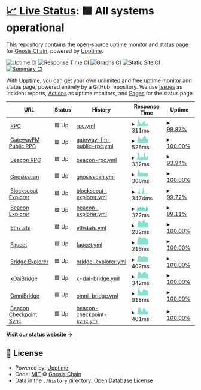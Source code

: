 # [📈 Live Status](https://status.gnosischain.com): <!--live status--> **🟩 All systems operational**

This repository contains the open-source uptime monitor and status page for [Gnosis Chain](https://www.gnosischain.com/), powered by [Upptime](https://github.com/upptime/upptime).

[![Uptime CI](https://github.com/gnosischain/gnosischain-uptime/workflows/Uptime%20CI/badge.svg)](https://github.com/gnosischain/gnosischain-uptime/actions?query=workflow%3A%22Uptime+CI%22)
[![Response Time CI](https://github.com/gnosischain/gnosischain-uptime/workflows/Response%20Time%20CI/badge.svg)](https://github.com/gnosischain/gnosischain-uptime/actions?query=workflow%3A%22Response+Time+CI%22)
[![Graphs CI](https://github.com/gnosischain/gnosischain-uptime/workflows/Graphs%20CI/badge.svg)](https://github.com/gnosischain/gnosischain-uptime/actions?query=workflow%3A%22Graphs+CI%22)
[![Static Site CI](https://github.com/gnosischain/gnosischain-uptime/workflows/Static%20Site%20CI/badge.svg)](https://github.com/gnosischain/gnosischain-uptime/actions?query=workflow%3A%22Static+Site+CI%22)
[![Summary CI](https://github.com/gnosischain/gnosischain-uptime/workflows/Summary%20CI/badge.svg)](https://github.com/gnosischain/gnosischain-uptime/actions?query=workflow%3A%22Summary+CI%22)

With [Upptime](https://upptime.js.org), you can get your own unlimited and free uptime monitor and status page, powered entirely by a GitHub repository. We use [Issues](https://github.com/gnosischain/gnosischain-uptime/issues) as incident reports, [Actions](https://github.com/gnosischain/gnosischain-uptime/actions) as uptime monitors, and [Pages](https://status.gnosischain.com) for the status page.

<!--start: status pages-->
<!-- This summary is generated by Upptime (https://github.com/upptime/upptime) -->
<!-- Do not edit this manually, your changes will be overwritten -->
<!-- prettier-ignore -->
| URL | Status | History | Response Time | Uptime |
| --- | ------ | ------- | ------------- | ------ |
| <img alt="" src="https://icons.duckduckgo.com/ip3/rpc.gnosischain.com.ico" height="13"> [RPC](https://rpc.gnosischain.com/) | 🟩 Up | [rpc.yml](https://github.com/gnosischain/gnosischain-uptime/commits/HEAD/history/rpc.yml) | <details><summary><img alt="Response time graph" src="./graphs/rpc/response-time-week.png" height="20"> 311ms</summary><br><a href="https://status.gnosischain.com/history/rpc"><img alt="Response time 312" src="https://img.shields.io/endpoint?url=https%3A%2F%2Fraw.githubusercontent.com%2Fgnosischain%2Fgnosischain-uptime%2FHEAD%2Fapi%2Frpc%2Fresponse-time.json"></a><br><a href="https://status.gnosischain.com/history/rpc"><img alt="24-hour response time 252" src="https://img.shields.io/endpoint?url=https%3A%2F%2Fraw.githubusercontent.com%2Fgnosischain%2Fgnosischain-uptime%2FHEAD%2Fapi%2Frpc%2Fresponse-time-day.json"></a><br><a href="https://status.gnosischain.com/history/rpc"><img alt="7-day response time 311" src="https://img.shields.io/endpoint?url=https%3A%2F%2Fraw.githubusercontent.com%2Fgnosischain%2Fgnosischain-uptime%2FHEAD%2Fapi%2Frpc%2Fresponse-time-week.json"></a><br><a href="https://status.gnosischain.com/history/rpc"><img alt="30-day response time 332" src="https://img.shields.io/endpoint?url=https%3A%2F%2Fraw.githubusercontent.com%2Fgnosischain%2Fgnosischain-uptime%2FHEAD%2Fapi%2Frpc%2Fresponse-time-month.json"></a><br><a href="https://status.gnosischain.com/history/rpc"><img alt="1-year response time 312" src="https://img.shields.io/endpoint?url=https%3A%2F%2Fraw.githubusercontent.com%2Fgnosischain%2Fgnosischain-uptime%2FHEAD%2Fapi%2Frpc%2Fresponse-time-year.json"></a></details> | <details><summary><a href="https://status.gnosischain.com/history/rpc">99.87%</a></summary><a href="https://status.gnosischain.com/history/rpc"><img alt="All-time uptime 99.00%" src="https://img.shields.io/endpoint?url=https%3A%2F%2Fraw.githubusercontent.com%2Fgnosischain%2Fgnosischain-uptime%2FHEAD%2Fapi%2Frpc%2Fuptime.json"></a><br><a href="https://status.gnosischain.com/history/rpc"><img alt="24-hour uptime 100.00%" src="https://img.shields.io/endpoint?url=https%3A%2F%2Fraw.githubusercontent.com%2Fgnosischain%2Fgnosischain-uptime%2FHEAD%2Fapi%2Frpc%2Fuptime-day.json"></a><br><a href="https://status.gnosischain.com/history/rpc"><img alt="7-day uptime 99.87%" src="https://img.shields.io/endpoint?url=https%3A%2F%2Fraw.githubusercontent.com%2Fgnosischain%2Fgnosischain-uptime%2FHEAD%2Fapi%2Frpc%2Fuptime-week.json"></a><br><a href="https://status.gnosischain.com/history/rpc"><img alt="30-day uptime 99.26%" src="https://img.shields.io/endpoint?url=https%3A%2F%2Fraw.githubusercontent.com%2Fgnosischain%2Fgnosischain-uptime%2FHEAD%2Fapi%2Frpc%2Fuptime-month.json"></a><br><a href="https://status.gnosischain.com/history/rpc"><img alt="1-year uptime 99.00%" src="https://img.shields.io/endpoint?url=https%3A%2F%2Fraw.githubusercontent.com%2Fgnosischain%2Fgnosischain-uptime%2FHEAD%2Fapi%2Frpc%2Fuptime-year.json"></a></details>
| <img alt="" src="https://icons.duckduckgo.com/ip3/rpc.gnosis.gateway.fm.ico" height="13"> [GatewayFM Public RPC](https://rpc.gnosis.gateway.fm/) | 🟩 Up | [gateway-fm-public-rpc.yml](https://github.com/gnosischain/gnosischain-uptime/commits/HEAD/history/gateway-fm-public-rpc.yml) | <details><summary><img alt="Response time graph" src="./graphs/gateway-fm-public-rpc/response-time-week.png" height="20"> 526ms</summary><br><a href="https://status.gnosischain.com/history/gateway-fm-public-rpc"><img alt="Response time 516" src="https://img.shields.io/endpoint?url=https%3A%2F%2Fraw.githubusercontent.com%2Fgnosischain%2Fgnosischain-uptime%2FHEAD%2Fapi%2Fgateway-fm-public-rpc%2Fresponse-time.json"></a><br><a href="https://status.gnosischain.com/history/gateway-fm-public-rpc"><img alt="24-hour response time 527" src="https://img.shields.io/endpoint?url=https%3A%2F%2Fraw.githubusercontent.com%2Fgnosischain%2Fgnosischain-uptime%2FHEAD%2Fapi%2Fgateway-fm-public-rpc%2Fresponse-time-day.json"></a><br><a href="https://status.gnosischain.com/history/gateway-fm-public-rpc"><img alt="7-day response time 526" src="https://img.shields.io/endpoint?url=https%3A%2F%2Fraw.githubusercontent.com%2Fgnosischain%2Fgnosischain-uptime%2FHEAD%2Fapi%2Fgateway-fm-public-rpc%2Fresponse-time-week.json"></a><br><a href="https://status.gnosischain.com/history/gateway-fm-public-rpc"><img alt="30-day response time 498" src="https://img.shields.io/endpoint?url=https%3A%2F%2Fraw.githubusercontent.com%2Fgnosischain%2Fgnosischain-uptime%2FHEAD%2Fapi%2Fgateway-fm-public-rpc%2Fresponse-time-month.json"></a><br><a href="https://status.gnosischain.com/history/gateway-fm-public-rpc"><img alt="1-year response time 516" src="https://img.shields.io/endpoint?url=https%3A%2F%2Fraw.githubusercontent.com%2Fgnosischain%2Fgnosischain-uptime%2FHEAD%2Fapi%2Fgateway-fm-public-rpc%2Fresponse-time-year.json"></a></details> | <details><summary><a href="https://status.gnosischain.com/history/gateway-fm-public-rpc">100.00%</a></summary><a href="https://status.gnosischain.com/history/gateway-fm-public-rpc"><img alt="All-time uptime 100.00%" src="https://img.shields.io/endpoint?url=https%3A%2F%2Fraw.githubusercontent.com%2Fgnosischain%2Fgnosischain-uptime%2FHEAD%2Fapi%2Fgateway-fm-public-rpc%2Fuptime.json"></a><br><a href="https://status.gnosischain.com/history/gateway-fm-public-rpc"><img alt="24-hour uptime 100.00%" src="https://img.shields.io/endpoint?url=https%3A%2F%2Fraw.githubusercontent.com%2Fgnosischain%2Fgnosischain-uptime%2FHEAD%2Fapi%2Fgateway-fm-public-rpc%2Fuptime-day.json"></a><br><a href="https://status.gnosischain.com/history/gateway-fm-public-rpc"><img alt="7-day uptime 100.00%" src="https://img.shields.io/endpoint?url=https%3A%2F%2Fraw.githubusercontent.com%2Fgnosischain%2Fgnosischain-uptime%2FHEAD%2Fapi%2Fgateway-fm-public-rpc%2Fuptime-week.json"></a><br><a href="https://status.gnosischain.com/history/gateway-fm-public-rpc"><img alt="30-day uptime 100.00%" src="https://img.shields.io/endpoint?url=https%3A%2F%2Fraw.githubusercontent.com%2Fgnosischain%2Fgnosischain-uptime%2FHEAD%2Fapi%2Fgateway-fm-public-rpc%2Fuptime-month.json"></a><br><a href="https://status.gnosischain.com/history/gateway-fm-public-rpc"><img alt="1-year uptime 100.00%" src="https://img.shields.io/endpoint?url=https%3A%2F%2Fraw.githubusercontent.com%2Fgnosischain%2Fgnosischain-uptime%2FHEAD%2Fapi%2Fgateway-fm-public-rpc%2Fuptime-year.json"></a></details>
| <img alt="" src="https://icons.duckduckgo.com/ip3/rpc-gbc.gnosischain.com.ico" height="13"> [Beacon RPC](https://rpc-gbc.gnosischain.com/eth/v1/beacon/headers) | 🟩 Up | [beacon-rpc.yml](https://github.com/gnosischain/gnosischain-uptime/commits/HEAD/history/beacon-rpc.yml) | <details><summary><img alt="Response time graph" src="./graphs/beacon-rpc/response-time-week.png" height="20"> 332ms</summary><br><a href="https://status.gnosischain.com/history/beacon-rpc"><img alt="Response time 311" src="https://img.shields.io/endpoint?url=https%3A%2F%2Fraw.githubusercontent.com%2Fgnosischain%2Fgnosischain-uptime%2FHEAD%2Fapi%2Fbeacon-rpc%2Fresponse-time.json"></a><br><a href="https://status.gnosischain.com/history/beacon-rpc"><img alt="24-hour response time 179" src="https://img.shields.io/endpoint?url=https%3A%2F%2Fraw.githubusercontent.com%2Fgnosischain%2Fgnosischain-uptime%2FHEAD%2Fapi%2Fbeacon-rpc%2Fresponse-time-day.json"></a><br><a href="https://status.gnosischain.com/history/beacon-rpc"><img alt="7-day response time 332" src="https://img.shields.io/endpoint?url=https%3A%2F%2Fraw.githubusercontent.com%2Fgnosischain%2Fgnosischain-uptime%2FHEAD%2Fapi%2Fbeacon-rpc%2Fresponse-time-week.json"></a><br><a href="https://status.gnosischain.com/history/beacon-rpc"><img alt="30-day response time 347" src="https://img.shields.io/endpoint?url=https%3A%2F%2Fraw.githubusercontent.com%2Fgnosischain%2Fgnosischain-uptime%2FHEAD%2Fapi%2Fbeacon-rpc%2Fresponse-time-month.json"></a><br><a href="https://status.gnosischain.com/history/beacon-rpc"><img alt="1-year response time 311" src="https://img.shields.io/endpoint?url=https%3A%2F%2Fraw.githubusercontent.com%2Fgnosischain%2Fgnosischain-uptime%2FHEAD%2Fapi%2Fbeacon-rpc%2Fresponse-time-year.json"></a></details> | <details><summary><a href="https://status.gnosischain.com/history/beacon-rpc">93.94%</a></summary><a href="https://status.gnosischain.com/history/beacon-rpc"><img alt="All-time uptime 98.81%" src="https://img.shields.io/endpoint?url=https%3A%2F%2Fraw.githubusercontent.com%2Fgnosischain%2Fgnosischain-uptime%2FHEAD%2Fapi%2Fbeacon-rpc%2Fuptime.json"></a><br><a href="https://status.gnosischain.com/history/beacon-rpc"><img alt="24-hour uptime 100.00%" src="https://img.shields.io/endpoint?url=https%3A%2F%2Fraw.githubusercontent.com%2Fgnosischain%2Fgnosischain-uptime%2FHEAD%2Fapi%2Fbeacon-rpc%2Fuptime-day.json"></a><br><a href="https://status.gnosischain.com/history/beacon-rpc"><img alt="7-day uptime 93.94%" src="https://img.shields.io/endpoint?url=https%3A%2F%2Fraw.githubusercontent.com%2Fgnosischain%2Fgnosischain-uptime%2FHEAD%2Fapi%2Fbeacon-rpc%2Fuptime-week.json"></a><br><a href="https://status.gnosischain.com/history/beacon-rpc"><img alt="30-day uptime 98.05%" src="https://img.shields.io/endpoint?url=https%3A%2F%2Fraw.githubusercontent.com%2Fgnosischain%2Fgnosischain-uptime%2FHEAD%2Fapi%2Fbeacon-rpc%2Fuptime-month.json"></a><br><a href="https://status.gnosischain.com/history/beacon-rpc"><img alt="1-year uptime 98.81%" src="https://img.shields.io/endpoint?url=https%3A%2F%2Fraw.githubusercontent.com%2Fgnosischain%2Fgnosischain-uptime%2FHEAD%2Fapi%2Fbeacon-rpc%2Fuptime-year.json"></a></details>
| <img alt="" src="https://icons.duckduckgo.com/ip3/gnosisscan.io.ico" height="13"> [Gnosisscan](https://gnosisscan.io/) | 🟩 Up | [gnosisscan.yml](https://github.com/gnosischain/gnosischain-uptime/commits/HEAD/history/gnosisscan.yml) | <details><summary><img alt="Response time graph" src="./graphs/gnosisscan/response-time-week.png" height="20"> 308ms</summary><br><a href="https://status.gnosischain.com/history/gnosisscan"><img alt="Response time 305" src="https://img.shields.io/endpoint?url=https%3A%2F%2Fraw.githubusercontent.com%2Fgnosischain%2Fgnosischain-uptime%2FHEAD%2Fapi%2Fgnosisscan%2Fresponse-time.json"></a><br><a href="https://status.gnosischain.com/history/gnosisscan"><img alt="24-hour response time 203" src="https://img.shields.io/endpoint?url=https%3A%2F%2Fraw.githubusercontent.com%2Fgnosischain%2Fgnosischain-uptime%2FHEAD%2Fapi%2Fgnosisscan%2Fresponse-time-day.json"></a><br><a href="https://status.gnosischain.com/history/gnosisscan"><img alt="7-day response time 308" src="https://img.shields.io/endpoint?url=https%3A%2F%2Fraw.githubusercontent.com%2Fgnosischain%2Fgnosischain-uptime%2FHEAD%2Fapi%2Fgnosisscan%2Fresponse-time-week.json"></a><br><a href="https://status.gnosischain.com/history/gnosisscan"><img alt="30-day response time 284" src="https://img.shields.io/endpoint?url=https%3A%2F%2Fraw.githubusercontent.com%2Fgnosischain%2Fgnosischain-uptime%2FHEAD%2Fapi%2Fgnosisscan%2Fresponse-time-month.json"></a><br><a href="https://status.gnosischain.com/history/gnosisscan"><img alt="1-year response time 305" src="https://img.shields.io/endpoint?url=https%3A%2F%2Fraw.githubusercontent.com%2Fgnosischain%2Fgnosischain-uptime%2FHEAD%2Fapi%2Fgnosisscan%2Fresponse-time-year.json"></a></details> | <details><summary><a href="https://status.gnosischain.com/history/gnosisscan">100.00%</a></summary><a href="https://status.gnosischain.com/history/gnosisscan"><img alt="All-time uptime 100.00%" src="https://img.shields.io/endpoint?url=https%3A%2F%2Fraw.githubusercontent.com%2Fgnosischain%2Fgnosischain-uptime%2FHEAD%2Fapi%2Fgnosisscan%2Fuptime.json"></a><br><a href="https://status.gnosischain.com/history/gnosisscan"><img alt="24-hour uptime 100.00%" src="https://img.shields.io/endpoint?url=https%3A%2F%2Fraw.githubusercontent.com%2Fgnosischain%2Fgnosischain-uptime%2FHEAD%2Fapi%2Fgnosisscan%2Fuptime-day.json"></a><br><a href="https://status.gnosischain.com/history/gnosisscan"><img alt="7-day uptime 100.00%" src="https://img.shields.io/endpoint?url=https%3A%2F%2Fraw.githubusercontent.com%2Fgnosischain%2Fgnosischain-uptime%2FHEAD%2Fapi%2Fgnosisscan%2Fuptime-week.json"></a><br><a href="https://status.gnosischain.com/history/gnosisscan"><img alt="30-day uptime 100.00%" src="https://img.shields.io/endpoint?url=https%3A%2F%2Fraw.githubusercontent.com%2Fgnosischain%2Fgnosischain-uptime%2FHEAD%2Fapi%2Fgnosisscan%2Fuptime-month.json"></a><br><a href="https://status.gnosischain.com/history/gnosisscan"><img alt="1-year uptime 100.00%" src="https://img.shields.io/endpoint?url=https%3A%2F%2Fraw.githubusercontent.com%2Fgnosischain%2Fgnosischain-uptime%2FHEAD%2Fapi%2Fgnosisscan%2Fuptime-year.json"></a></details>
| <img alt="" src="https://icons.duckduckgo.com/ip3/blockscout.com.ico" height="13"> [Blockscout Explorer](https://blockscout.com/xdai/mainnet) | 🟩 Up | [blockscout-explorer.yml](https://github.com/gnosischain/gnosischain-uptime/commits/HEAD/history/blockscout-explorer.yml) | <details><summary><img alt="Response time graph" src="./graphs/blockscout-explorer/response-time-week.png" height="20"> 3474ms</summary><br><a href="https://status.gnosischain.com/history/blockscout-explorer"><img alt="Response time 3238" src="https://img.shields.io/endpoint?url=https%3A%2F%2Fraw.githubusercontent.com%2Fgnosischain%2Fgnosischain-uptime%2FHEAD%2Fapi%2Fblockscout-explorer%2Fresponse-time.json"></a><br><a href="https://status.gnosischain.com/history/blockscout-explorer"><img alt="24-hour response time 621" src="https://img.shields.io/endpoint?url=https%3A%2F%2Fraw.githubusercontent.com%2Fgnosischain%2Fgnosischain-uptime%2FHEAD%2Fapi%2Fblockscout-explorer%2Fresponse-time-day.json"></a><br><a href="https://status.gnosischain.com/history/blockscout-explorer"><img alt="7-day response time 3474" src="https://img.shields.io/endpoint?url=https%3A%2F%2Fraw.githubusercontent.com%2Fgnosischain%2Fgnosischain-uptime%2FHEAD%2Fapi%2Fblockscout-explorer%2Fresponse-time-week.json"></a><br><a href="https://status.gnosischain.com/history/blockscout-explorer"><img alt="30-day response time 5615" src="https://img.shields.io/endpoint?url=https%3A%2F%2Fraw.githubusercontent.com%2Fgnosischain%2Fgnosischain-uptime%2FHEAD%2Fapi%2Fblockscout-explorer%2Fresponse-time-month.json"></a><br><a href="https://status.gnosischain.com/history/blockscout-explorer"><img alt="1-year response time 3238" src="https://img.shields.io/endpoint?url=https%3A%2F%2Fraw.githubusercontent.com%2Fgnosischain%2Fgnosischain-uptime%2FHEAD%2Fapi%2Fblockscout-explorer%2Fresponse-time-year.json"></a></details> | <details><summary><a href="https://status.gnosischain.com/history/blockscout-explorer">99.72%</a></summary><a href="https://status.gnosischain.com/history/blockscout-explorer"><img alt="All-time uptime 99.58%" src="https://img.shields.io/endpoint?url=https%3A%2F%2Fraw.githubusercontent.com%2Fgnosischain%2Fgnosischain-uptime%2FHEAD%2Fapi%2Fblockscout-explorer%2Fuptime.json"></a><br><a href="https://status.gnosischain.com/history/blockscout-explorer"><img alt="24-hour uptime 99.31%" src="https://img.shields.io/endpoint?url=https%3A%2F%2Fraw.githubusercontent.com%2Fgnosischain%2Fgnosischain-uptime%2FHEAD%2Fapi%2Fblockscout-explorer%2Fuptime-day.json"></a><br><a href="https://status.gnosischain.com/history/blockscout-explorer"><img alt="7-day uptime 99.72%" src="https://img.shields.io/endpoint?url=https%3A%2F%2Fraw.githubusercontent.com%2Fgnosischain%2Fgnosischain-uptime%2FHEAD%2Fapi%2Fblockscout-explorer%2Fuptime-week.json"></a><br><a href="https://status.gnosischain.com/history/blockscout-explorer"><img alt="30-day uptime 97.96%" src="https://img.shields.io/endpoint?url=https%3A%2F%2Fraw.githubusercontent.com%2Fgnosischain%2Fgnosischain-uptime%2FHEAD%2Fapi%2Fblockscout-explorer%2Fuptime-month.json"></a><br><a href="https://status.gnosischain.com/history/blockscout-explorer"><img alt="1-year uptime 99.58%" src="https://img.shields.io/endpoint?url=https%3A%2F%2Fraw.githubusercontent.com%2Fgnosischain%2Fgnosischain-uptime%2FHEAD%2Fapi%2Fblockscout-explorer%2Fuptime-year.json"></a></details>
| <img alt="" src="https://icons.duckduckgo.com/ip3/beacon.gnosischain.com.ico" height="13"> [Beacon Explorer](https://beacon.gnosischain.com/) | 🟩 Up | [beacon-explorer.yml](https://github.com/gnosischain/gnosischain-uptime/commits/HEAD/history/beacon-explorer.yml) | <details><summary><img alt="Response time graph" src="./graphs/beacon-explorer/response-time-week.png" height="20"> 372ms</summary><br><a href="https://status.gnosischain.com/history/beacon-explorer"><img alt="Response time 475" src="https://img.shields.io/endpoint?url=https%3A%2F%2Fraw.githubusercontent.com%2Fgnosischain%2Fgnosischain-uptime%2FHEAD%2Fapi%2Fbeacon-explorer%2Fresponse-time.json"></a><br><a href="https://status.gnosischain.com/history/beacon-explorer"><img alt="24-hour response time 358" src="https://img.shields.io/endpoint?url=https%3A%2F%2Fraw.githubusercontent.com%2Fgnosischain%2Fgnosischain-uptime%2FHEAD%2Fapi%2Fbeacon-explorer%2Fresponse-time-day.json"></a><br><a href="https://status.gnosischain.com/history/beacon-explorer"><img alt="7-day response time 372" src="https://img.shields.io/endpoint?url=https%3A%2F%2Fraw.githubusercontent.com%2Fgnosischain%2Fgnosischain-uptime%2FHEAD%2Fapi%2Fbeacon-explorer%2Fresponse-time-week.json"></a><br><a href="https://status.gnosischain.com/history/beacon-explorer"><img alt="30-day response time 416" src="https://img.shields.io/endpoint?url=https%3A%2F%2Fraw.githubusercontent.com%2Fgnosischain%2Fgnosischain-uptime%2FHEAD%2Fapi%2Fbeacon-explorer%2Fresponse-time-month.json"></a><br><a href="https://status.gnosischain.com/history/beacon-explorer"><img alt="1-year response time 475" src="https://img.shields.io/endpoint?url=https%3A%2F%2Fraw.githubusercontent.com%2Fgnosischain%2Fgnosischain-uptime%2FHEAD%2Fapi%2Fbeacon-explorer%2Fresponse-time-year.json"></a></details> | <details><summary><a href="https://status.gnosischain.com/history/beacon-explorer">89.11%</a></summary><a href="https://status.gnosischain.com/history/beacon-explorer"><img alt="All-time uptime 99.44%" src="https://img.shields.io/endpoint?url=https%3A%2F%2Fraw.githubusercontent.com%2Fgnosischain%2Fgnosischain-uptime%2FHEAD%2Fapi%2Fbeacon-explorer%2Fuptime.json"></a><br><a href="https://status.gnosischain.com/history/beacon-explorer"><img alt="24-hour uptime 58.77%" src="https://img.shields.io/endpoint?url=https%3A%2F%2Fraw.githubusercontent.com%2Fgnosischain%2Fgnosischain-uptime%2FHEAD%2Fapi%2Fbeacon-explorer%2Fuptime-day.json"></a><br><a href="https://status.gnosischain.com/history/beacon-explorer"><img alt="7-day uptime 89.11%" src="https://img.shields.io/endpoint?url=https%3A%2F%2Fraw.githubusercontent.com%2Fgnosischain%2Fgnosischain-uptime%2FHEAD%2Fapi%2Fbeacon-explorer%2Fuptime-week.json"></a><br><a href="https://status.gnosischain.com/history/beacon-explorer"><img alt="30-day uptime 97.32%" src="https://img.shields.io/endpoint?url=https%3A%2F%2Fraw.githubusercontent.com%2Fgnosischain%2Fgnosischain-uptime%2FHEAD%2Fapi%2Fbeacon-explorer%2Fuptime-month.json"></a><br><a href="https://status.gnosischain.com/history/beacon-explorer"><img alt="1-year uptime 99.44%" src="https://img.shields.io/endpoint?url=https%3A%2F%2Fraw.githubusercontent.com%2Fgnosischain%2Fgnosischain-uptime%2FHEAD%2Fapi%2Fbeacon-explorer%2Fuptime-year.json"></a></details>
| <img alt="" src="https://icons.duckduckgo.com/ip3/ethstats.gnosischain.com.ico" height="13"> [Ethstats](https://ethstats.gnosischain.com/) | 🟩 Up | [ethstats.yml](https://github.com/gnosischain/gnosischain-uptime/commits/HEAD/history/ethstats.yml) | <details><summary><img alt="Response time graph" src="./graphs/ethstats/response-time-week.png" height="20"> 232ms</summary><br><a href="https://status.gnosischain.com/history/ethstats"><img alt="Response time 337" src="https://img.shields.io/endpoint?url=https%3A%2F%2Fraw.githubusercontent.com%2Fgnosischain%2Fgnosischain-uptime%2FHEAD%2Fapi%2Fethstats%2Fresponse-time.json"></a><br><a href="https://status.gnosischain.com/history/ethstats"><img alt="24-hour response time 199" src="https://img.shields.io/endpoint?url=https%3A%2F%2Fraw.githubusercontent.com%2Fgnosischain%2Fgnosischain-uptime%2FHEAD%2Fapi%2Fethstats%2Fresponse-time-day.json"></a><br><a href="https://status.gnosischain.com/history/ethstats"><img alt="7-day response time 232" src="https://img.shields.io/endpoint?url=https%3A%2F%2Fraw.githubusercontent.com%2Fgnosischain%2Fgnosischain-uptime%2FHEAD%2Fapi%2Fethstats%2Fresponse-time-week.json"></a><br><a href="https://status.gnosischain.com/history/ethstats"><img alt="30-day response time 328" src="https://img.shields.io/endpoint?url=https%3A%2F%2Fraw.githubusercontent.com%2Fgnosischain%2Fgnosischain-uptime%2FHEAD%2Fapi%2Fethstats%2Fresponse-time-month.json"></a><br><a href="https://status.gnosischain.com/history/ethstats"><img alt="1-year response time 337" src="https://img.shields.io/endpoint?url=https%3A%2F%2Fraw.githubusercontent.com%2Fgnosischain%2Fgnosischain-uptime%2FHEAD%2Fapi%2Fethstats%2Fresponse-time-year.json"></a></details> | <details><summary><a href="https://status.gnosischain.com/history/ethstats">100.00%</a></summary><a href="https://status.gnosischain.com/history/ethstats"><img alt="All-time uptime 99.99%" src="https://img.shields.io/endpoint?url=https%3A%2F%2Fraw.githubusercontent.com%2Fgnosischain%2Fgnosischain-uptime%2FHEAD%2Fapi%2Fethstats%2Fuptime.json"></a><br><a href="https://status.gnosischain.com/history/ethstats"><img alt="24-hour uptime 100.00%" src="https://img.shields.io/endpoint?url=https%3A%2F%2Fraw.githubusercontent.com%2Fgnosischain%2Fgnosischain-uptime%2FHEAD%2Fapi%2Fethstats%2Fuptime-day.json"></a><br><a href="https://status.gnosischain.com/history/ethstats"><img alt="7-day uptime 100.00%" src="https://img.shields.io/endpoint?url=https%3A%2F%2Fraw.githubusercontent.com%2Fgnosischain%2Fgnosischain-uptime%2FHEAD%2Fapi%2Fethstats%2Fuptime-week.json"></a><br><a href="https://status.gnosischain.com/history/ethstats"><img alt="30-day uptime 100.00%" src="https://img.shields.io/endpoint?url=https%3A%2F%2Fraw.githubusercontent.com%2Fgnosischain%2Fgnosischain-uptime%2FHEAD%2Fapi%2Fethstats%2Fuptime-month.json"></a><br><a href="https://status.gnosischain.com/history/ethstats"><img alt="1-year uptime 99.99%" src="https://img.shields.io/endpoint?url=https%3A%2F%2Fraw.githubusercontent.com%2Fgnosischain%2Fgnosischain-uptime%2FHEAD%2Fapi%2Fethstats%2Fuptime-year.json"></a></details>
| <img alt="" src="https://icons.duckduckgo.com/ip3/gnosisfaucet.com.ico" height="13"> [Faucet](https://gnosisfaucet.com/) | 🟩 Up | [faucet.yml](https://github.com/gnosischain/gnosischain-uptime/commits/HEAD/history/faucet.yml) | <details><summary><img alt="Response time graph" src="./graphs/faucet/response-time-week.png" height="20"> 216ms</summary><br><a href="https://status.gnosischain.com/history/faucet"><img alt="Response time 634" src="https://img.shields.io/endpoint?url=https%3A%2F%2Fraw.githubusercontent.com%2Fgnosischain%2Fgnosischain-uptime%2FHEAD%2Fapi%2Ffaucet%2Fresponse-time.json"></a><br><a href="https://status.gnosischain.com/history/faucet"><img alt="24-hour response time 188" src="https://img.shields.io/endpoint?url=https%3A%2F%2Fraw.githubusercontent.com%2Fgnosischain%2Fgnosischain-uptime%2FHEAD%2Fapi%2Ffaucet%2Fresponse-time-day.json"></a><br><a href="https://status.gnosischain.com/history/faucet"><img alt="7-day response time 216" src="https://img.shields.io/endpoint?url=https%3A%2F%2Fraw.githubusercontent.com%2Fgnosischain%2Fgnosischain-uptime%2FHEAD%2Fapi%2Ffaucet%2Fresponse-time-week.json"></a><br><a href="https://status.gnosischain.com/history/faucet"><img alt="30-day response time 269" src="https://img.shields.io/endpoint?url=https%3A%2F%2Fraw.githubusercontent.com%2Fgnosischain%2Fgnosischain-uptime%2FHEAD%2Fapi%2Ffaucet%2Fresponse-time-month.json"></a><br><a href="https://status.gnosischain.com/history/faucet"><img alt="1-year response time 634" src="https://img.shields.io/endpoint?url=https%3A%2F%2Fraw.githubusercontent.com%2Fgnosischain%2Fgnosischain-uptime%2FHEAD%2Fapi%2Ffaucet%2Fresponse-time-year.json"></a></details> | <details><summary><a href="https://status.gnosischain.com/history/faucet">100.00%</a></summary><a href="https://status.gnosischain.com/history/faucet"><img alt="All-time uptime 99.49%" src="https://img.shields.io/endpoint?url=https%3A%2F%2Fraw.githubusercontent.com%2Fgnosischain%2Fgnosischain-uptime%2FHEAD%2Fapi%2Ffaucet%2Fuptime.json"></a><br><a href="https://status.gnosischain.com/history/faucet"><img alt="24-hour uptime 100.00%" src="https://img.shields.io/endpoint?url=https%3A%2F%2Fraw.githubusercontent.com%2Fgnosischain%2Fgnosischain-uptime%2FHEAD%2Fapi%2Ffaucet%2Fuptime-day.json"></a><br><a href="https://status.gnosischain.com/history/faucet"><img alt="7-day uptime 100.00%" src="https://img.shields.io/endpoint?url=https%3A%2F%2Fraw.githubusercontent.com%2Fgnosischain%2Fgnosischain-uptime%2FHEAD%2Fapi%2Ffaucet%2Fuptime-week.json"></a><br><a href="https://status.gnosischain.com/history/faucet"><img alt="30-day uptime 100.00%" src="https://img.shields.io/endpoint?url=https%3A%2F%2Fraw.githubusercontent.com%2Fgnosischain%2Fgnosischain-uptime%2FHEAD%2Fapi%2Ffaucet%2Fuptime-month.json"></a><br><a href="https://status.gnosischain.com/history/faucet"><img alt="1-year uptime 99.49%" src="https://img.shields.io/endpoint?url=https%3A%2F%2Fraw.githubusercontent.com%2Fgnosischain%2Fgnosischain-uptime%2FHEAD%2Fapi%2Ffaucet%2Fuptime-year.json"></a></details>
| <img alt="" src="https://icons.duckduckgo.com/ip3/bridge-explorer.gnosischain.com.ico" height="13"> [Bridge Explorer](https://bridge-explorer.gnosischain.com/) | 🟩 Up | [bridge-explorer.yml](https://github.com/gnosischain/gnosischain-uptime/commits/HEAD/history/bridge-explorer.yml) | <details><summary><img alt="Response time graph" src="./graphs/bridge-explorer/response-time-week.png" height="20"> 402ms</summary><br><a href="https://status.gnosischain.com/history/bridge-explorer"><img alt="Response time 457" src="https://img.shields.io/endpoint?url=https%3A%2F%2Fraw.githubusercontent.com%2Fgnosischain%2Fgnosischain-uptime%2FHEAD%2Fapi%2Fbridge-explorer%2Fresponse-time.json"></a><br><a href="https://status.gnosischain.com/history/bridge-explorer"><img alt="24-hour response time 321" src="https://img.shields.io/endpoint?url=https%3A%2F%2Fraw.githubusercontent.com%2Fgnosischain%2Fgnosischain-uptime%2FHEAD%2Fapi%2Fbridge-explorer%2Fresponse-time-day.json"></a><br><a href="https://status.gnosischain.com/history/bridge-explorer"><img alt="7-day response time 402" src="https://img.shields.io/endpoint?url=https%3A%2F%2Fraw.githubusercontent.com%2Fgnosischain%2Fgnosischain-uptime%2FHEAD%2Fapi%2Fbridge-explorer%2Fresponse-time-week.json"></a><br><a href="https://status.gnosischain.com/history/bridge-explorer"><img alt="30-day response time 453" src="https://img.shields.io/endpoint?url=https%3A%2F%2Fraw.githubusercontent.com%2Fgnosischain%2Fgnosischain-uptime%2FHEAD%2Fapi%2Fbridge-explorer%2Fresponse-time-month.json"></a><br><a href="https://status.gnosischain.com/history/bridge-explorer"><img alt="1-year response time 457" src="https://img.shields.io/endpoint?url=https%3A%2F%2Fraw.githubusercontent.com%2Fgnosischain%2Fgnosischain-uptime%2FHEAD%2Fapi%2Fbridge-explorer%2Fresponse-time-year.json"></a></details> | <details><summary><a href="https://status.gnosischain.com/history/bridge-explorer">100.00%</a></summary><a href="https://status.gnosischain.com/history/bridge-explorer"><img alt="All-time uptime 99.99%" src="https://img.shields.io/endpoint?url=https%3A%2F%2Fraw.githubusercontent.com%2Fgnosischain%2Fgnosischain-uptime%2FHEAD%2Fapi%2Fbridge-explorer%2Fuptime.json"></a><br><a href="https://status.gnosischain.com/history/bridge-explorer"><img alt="24-hour uptime 100.00%" src="https://img.shields.io/endpoint?url=https%3A%2F%2Fraw.githubusercontent.com%2Fgnosischain%2Fgnosischain-uptime%2FHEAD%2Fapi%2Fbridge-explorer%2Fuptime-day.json"></a><br><a href="https://status.gnosischain.com/history/bridge-explorer"><img alt="7-day uptime 100.00%" src="https://img.shields.io/endpoint?url=https%3A%2F%2Fraw.githubusercontent.com%2Fgnosischain%2Fgnosischain-uptime%2FHEAD%2Fapi%2Fbridge-explorer%2Fuptime-week.json"></a><br><a href="https://status.gnosischain.com/history/bridge-explorer"><img alt="30-day uptime 99.98%" src="https://img.shields.io/endpoint?url=https%3A%2F%2Fraw.githubusercontent.com%2Fgnosischain%2Fgnosischain-uptime%2FHEAD%2Fapi%2Fbridge-explorer%2Fuptime-month.json"></a><br><a href="https://status.gnosischain.com/history/bridge-explorer"><img alt="1-year uptime 99.99%" src="https://img.shields.io/endpoint?url=https%3A%2F%2Fraw.githubusercontent.com%2Fgnosischain%2Fgnosischain-uptime%2FHEAD%2Fapi%2Fbridge-explorer%2Fuptime-year.json"></a></details>
| <img alt="" src="https://icons.duckduckgo.com/ip3/bridge.gnosischain.com.ico" height="13"> [xDaiBridge](https://bridge.gnosischain.com/) | 🟩 Up | [x-dai-bridge.yml](https://github.com/gnosischain/gnosischain-uptime/commits/HEAD/history/x-dai-bridge.yml) | <details><summary><img alt="Response time graph" src="./graphs/x-dai-bridge/response-time-week.png" height="20"> 342ms</summary><br><a href="https://status.gnosischain.com/history/x-dai-bridge"><img alt="Response time 373" src="https://img.shields.io/endpoint?url=https%3A%2F%2Fraw.githubusercontent.com%2Fgnosischain%2Fgnosischain-uptime%2FHEAD%2Fapi%2Fx-dai-bridge%2Fresponse-time.json"></a><br><a href="https://status.gnosischain.com/history/x-dai-bridge"><img alt="24-hour response time 294" src="https://img.shields.io/endpoint?url=https%3A%2F%2Fraw.githubusercontent.com%2Fgnosischain%2Fgnosischain-uptime%2FHEAD%2Fapi%2Fx-dai-bridge%2Fresponse-time-day.json"></a><br><a href="https://status.gnosischain.com/history/x-dai-bridge"><img alt="7-day response time 342" src="https://img.shields.io/endpoint?url=https%3A%2F%2Fraw.githubusercontent.com%2Fgnosischain%2Fgnosischain-uptime%2FHEAD%2Fapi%2Fx-dai-bridge%2Fresponse-time-week.json"></a><br><a href="https://status.gnosischain.com/history/x-dai-bridge"><img alt="30-day response time 362" src="https://img.shields.io/endpoint?url=https%3A%2F%2Fraw.githubusercontent.com%2Fgnosischain%2Fgnosischain-uptime%2FHEAD%2Fapi%2Fx-dai-bridge%2Fresponse-time-month.json"></a><br><a href="https://status.gnosischain.com/history/x-dai-bridge"><img alt="1-year response time 373" src="https://img.shields.io/endpoint?url=https%3A%2F%2Fraw.githubusercontent.com%2Fgnosischain%2Fgnosischain-uptime%2FHEAD%2Fapi%2Fx-dai-bridge%2Fresponse-time-year.json"></a></details> | <details><summary><a href="https://status.gnosischain.com/history/x-dai-bridge">100.00%</a></summary><a href="https://status.gnosischain.com/history/x-dai-bridge"><img alt="All-time uptime 99.99%" src="https://img.shields.io/endpoint?url=https%3A%2F%2Fraw.githubusercontent.com%2Fgnosischain%2Fgnosischain-uptime%2FHEAD%2Fapi%2Fx-dai-bridge%2Fuptime.json"></a><br><a href="https://status.gnosischain.com/history/x-dai-bridge"><img alt="24-hour uptime 100.00%" src="https://img.shields.io/endpoint?url=https%3A%2F%2Fraw.githubusercontent.com%2Fgnosischain%2Fgnosischain-uptime%2FHEAD%2Fapi%2Fx-dai-bridge%2Fuptime-day.json"></a><br><a href="https://status.gnosischain.com/history/x-dai-bridge"><img alt="7-day uptime 100.00%" src="https://img.shields.io/endpoint?url=https%3A%2F%2Fraw.githubusercontent.com%2Fgnosischain%2Fgnosischain-uptime%2FHEAD%2Fapi%2Fx-dai-bridge%2Fuptime-week.json"></a><br><a href="https://status.gnosischain.com/history/x-dai-bridge"><img alt="30-day uptime 100.00%" src="https://img.shields.io/endpoint?url=https%3A%2F%2Fraw.githubusercontent.com%2Fgnosischain%2Fgnosischain-uptime%2FHEAD%2Fapi%2Fx-dai-bridge%2Fuptime-month.json"></a><br><a href="https://status.gnosischain.com/history/x-dai-bridge"><img alt="1-year uptime 99.99%" src="https://img.shields.io/endpoint?url=https%3A%2F%2Fraw.githubusercontent.com%2Fgnosischain%2Fgnosischain-uptime%2FHEAD%2Fapi%2Fx-dai-bridge%2Fuptime-year.json"></a></details>
| <img alt="" src="https://icons.duckduckgo.com/ip3/omni.gnosischain.com.ico" height="13"> [OmniBridge](https://omni.gnosischain.com/bridge) | 🟩 Up | [omni-bridge.yml](https://github.com/gnosischain/gnosischain-uptime/commits/HEAD/history/omni-bridge.yml) | <details><summary><img alt="Response time graph" src="./graphs/omni-bridge/response-time-week.png" height="20"> 918ms</summary><br><a href="https://status.gnosischain.com/history/omni-bridge"><img alt="Response time 1005" src="https://img.shields.io/endpoint?url=https%3A%2F%2Fraw.githubusercontent.com%2Fgnosischain%2Fgnosischain-uptime%2FHEAD%2Fapi%2Fomni-bridge%2Fresponse-time.json"></a><br><a href="https://status.gnosischain.com/history/omni-bridge"><img alt="24-hour response time 856" src="https://img.shields.io/endpoint?url=https%3A%2F%2Fraw.githubusercontent.com%2Fgnosischain%2Fgnosischain-uptime%2FHEAD%2Fapi%2Fomni-bridge%2Fresponse-time-day.json"></a><br><a href="https://status.gnosischain.com/history/omni-bridge"><img alt="7-day response time 918" src="https://img.shields.io/endpoint?url=https%3A%2F%2Fraw.githubusercontent.com%2Fgnosischain%2Fgnosischain-uptime%2FHEAD%2Fapi%2Fomni-bridge%2Fresponse-time-week.json"></a><br><a href="https://status.gnosischain.com/history/omni-bridge"><img alt="30-day response time 1032" src="https://img.shields.io/endpoint?url=https%3A%2F%2Fraw.githubusercontent.com%2Fgnosischain%2Fgnosischain-uptime%2FHEAD%2Fapi%2Fomni-bridge%2Fresponse-time-month.json"></a><br><a href="https://status.gnosischain.com/history/omni-bridge"><img alt="1-year response time 1005" src="https://img.shields.io/endpoint?url=https%3A%2F%2Fraw.githubusercontent.com%2Fgnosischain%2Fgnosischain-uptime%2FHEAD%2Fapi%2Fomni-bridge%2Fresponse-time-year.json"></a></details> | <details><summary><a href="https://status.gnosischain.com/history/omni-bridge">100.00%</a></summary><a href="https://status.gnosischain.com/history/omni-bridge"><img alt="All-time uptime 96.67%" src="https://img.shields.io/endpoint?url=https%3A%2F%2Fraw.githubusercontent.com%2Fgnosischain%2Fgnosischain-uptime%2FHEAD%2Fapi%2Fomni-bridge%2Fuptime.json"></a><br><a href="https://status.gnosischain.com/history/omni-bridge"><img alt="24-hour uptime 100.00%" src="https://img.shields.io/endpoint?url=https%3A%2F%2Fraw.githubusercontent.com%2Fgnosischain%2Fgnosischain-uptime%2FHEAD%2Fapi%2Fomni-bridge%2Fuptime-day.json"></a><br><a href="https://status.gnosischain.com/history/omni-bridge"><img alt="7-day uptime 100.00%" src="https://img.shields.io/endpoint?url=https%3A%2F%2Fraw.githubusercontent.com%2Fgnosischain%2Fgnosischain-uptime%2FHEAD%2Fapi%2Fomni-bridge%2Fuptime-week.json"></a><br><a href="https://status.gnosischain.com/history/omni-bridge"><img alt="30-day uptime 100.00%" src="https://img.shields.io/endpoint?url=https%3A%2F%2Fraw.githubusercontent.com%2Fgnosischain%2Fgnosischain-uptime%2FHEAD%2Fapi%2Fomni-bridge%2Fuptime-month.json"></a><br><a href="https://status.gnosischain.com/history/omni-bridge"><img alt="1-year uptime 96.67%" src="https://img.shields.io/endpoint?url=https%3A%2F%2Fraw.githubusercontent.com%2Fgnosischain%2Fgnosischain-uptime%2FHEAD%2Fapi%2Fomni-bridge%2Fuptime-year.json"></a></details>
| <img alt="" src="https://icons.duckduckgo.com/ip3/checkpoint.gnosischain.com.ico" height="13"> [Beacon Checkpoint Sync](https://checkpoint.gnosischain.com/) | 🟩 Up | [beacon-checkpoint-sync.yml](https://github.com/gnosischain/gnosischain-uptime/commits/HEAD/history/beacon-checkpoint-sync.yml) | <details><summary><img alt="Response time graph" src="./graphs/beacon-checkpoint-sync/response-time-week.png" height="20"> 401ms</summary><br><a href="https://status.gnosischain.com/history/beacon-checkpoint-sync"><img alt="Response time 355" src="https://img.shields.io/endpoint?url=https%3A%2F%2Fraw.githubusercontent.com%2Fgnosischain%2Fgnosischain-uptime%2FHEAD%2Fapi%2Fbeacon-checkpoint-sync%2Fresponse-time.json"></a><br><a href="https://status.gnosischain.com/history/beacon-checkpoint-sync"><img alt="24-hour response time 377" src="https://img.shields.io/endpoint?url=https%3A%2F%2Fraw.githubusercontent.com%2Fgnosischain%2Fgnosischain-uptime%2FHEAD%2Fapi%2Fbeacon-checkpoint-sync%2Fresponse-time-day.json"></a><br><a href="https://status.gnosischain.com/history/beacon-checkpoint-sync"><img alt="7-day response time 401" src="https://img.shields.io/endpoint?url=https%3A%2F%2Fraw.githubusercontent.com%2Fgnosischain%2Fgnosischain-uptime%2FHEAD%2Fapi%2Fbeacon-checkpoint-sync%2Fresponse-time-week.json"></a><br><a href="https://status.gnosischain.com/history/beacon-checkpoint-sync"><img alt="30-day response time 415" src="https://img.shields.io/endpoint?url=https%3A%2F%2Fraw.githubusercontent.com%2Fgnosischain%2Fgnosischain-uptime%2FHEAD%2Fapi%2Fbeacon-checkpoint-sync%2Fresponse-time-month.json"></a><br><a href="https://status.gnosischain.com/history/beacon-checkpoint-sync"><img alt="1-year response time 355" src="https://img.shields.io/endpoint?url=https%3A%2F%2Fraw.githubusercontent.com%2Fgnosischain%2Fgnosischain-uptime%2FHEAD%2Fapi%2Fbeacon-checkpoint-sync%2Fresponse-time-year.json"></a></details> | <details><summary><a href="https://status.gnosischain.com/history/beacon-checkpoint-sync">100.00%</a></summary><a href="https://status.gnosischain.com/history/beacon-checkpoint-sync"><img alt="All-time uptime 100.00%" src="https://img.shields.io/endpoint?url=https%3A%2F%2Fraw.githubusercontent.com%2Fgnosischain%2Fgnosischain-uptime%2FHEAD%2Fapi%2Fbeacon-checkpoint-sync%2Fuptime.json"></a><br><a href="https://status.gnosischain.com/history/beacon-checkpoint-sync"><img alt="24-hour uptime 100.00%" src="https://img.shields.io/endpoint?url=https%3A%2F%2Fraw.githubusercontent.com%2Fgnosischain%2Fgnosischain-uptime%2FHEAD%2Fapi%2Fbeacon-checkpoint-sync%2Fuptime-day.json"></a><br><a href="https://status.gnosischain.com/history/beacon-checkpoint-sync"><img alt="7-day uptime 100.00%" src="https://img.shields.io/endpoint?url=https%3A%2F%2Fraw.githubusercontent.com%2Fgnosischain%2Fgnosischain-uptime%2FHEAD%2Fapi%2Fbeacon-checkpoint-sync%2Fuptime-week.json"></a><br><a href="https://status.gnosischain.com/history/beacon-checkpoint-sync"><img alt="30-day uptime 99.99%" src="https://img.shields.io/endpoint?url=https%3A%2F%2Fraw.githubusercontent.com%2Fgnosischain%2Fgnosischain-uptime%2FHEAD%2Fapi%2Fbeacon-checkpoint-sync%2Fuptime-month.json"></a><br><a href="https://status.gnosischain.com/history/beacon-checkpoint-sync"><img alt="1-year uptime 100.00%" src="https://img.shields.io/endpoint?url=https%3A%2F%2Fraw.githubusercontent.com%2Fgnosischain%2Fgnosischain-uptime%2FHEAD%2Fapi%2Fbeacon-checkpoint-sync%2Fuptime-year.json"></a></details>

<!--end: status pages-->

[**Visit our status website →**](https://status.gnosischain.com)

## 📄 License

- Powered by: [Upptime](https://github.com/upptime/upptime)
- Code: [MIT](./LICENSE) © [Gnosis Chain](https://www.gnosischain.com/)
- Data in the `./history` directory: [Open Database License](https://opendatacommons.org/licenses/odbl/1-0/)
